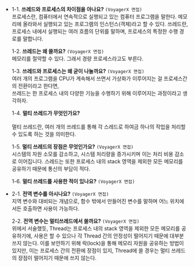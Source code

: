 - 1-1. **쓰레드와 프로세스의 차이점을 아나요?**  ```(VoyagerX 면접)``` <br>
  프로세스란, 컴퓨터에서 연속적으로 실행되고 있는 컴퓨터 프로그램을 말한다. 메모리에 올라와서 실행되고 있는 프로그램의 인스턴스(객체)라고 할 수 있다.
  쓰레드란, 프로세스 내에서 실행되는 여러 흐름의 단위를 말하며, 프로세스의 특정한 수행 경로를 말합니다.

  1-2. **쓰레드는 왜 쓸까요?** ```(VoyagerX 면접)``` <br>
    메모리를 절약할 수 있다. 그래서 경량 프로세스라고도 부른다.
  
  1-3. **쓰레드와 프로세스는 왜 굳이 나눌까요?** ```(VoyagerX 면접)``` <br>
    여러 개의 프로그램을 CPU가 계속해서 쓰면서 가상화가 이루어지는 걸 프로세스간의 전환이라고 한다면,<br>
    쓰레드는 한 프로세스 내의 다양한 기능을 수행하기 위해 이루어지는 과정이라고 생각하자.
  
  1-4. **멀티 쓰레드가 무엇인가요?**<br>  
  멀티 쓰레드란, 여러 개의 쓰레드를 통해 각 스레드로 하여금 하나의 작업을 처리할 수 있도록 하는 것을 의미한다.
  
  1-5. **멀티 쓰레드의 장점은 무엇인가요?** ```(VoyagerX 면접)``` <br>
  시스템의 자원 소모를 감소하고, 시스템 처리량을 증가시키며 이는 처리 비용 감소로 이어집니다. 스레드는 또한 프로세스 내의 stack 영역을 제외한 모든 메모리를 공유하기 때문에 통신의 부담이 적다.
  
  1-6. **멀티 쓰레드를 사용한 적이 있나요?** ```(VoyagerX 면접)``` <br>

- 2-1. **전역 변수를 아시나요?** ```(VoyagerX 면접)``` <br>
    지역 변수와 대비되는 개념으로, 함수 밖에서 만들어진 변수를 말하며 어느 위치에서든 호출하면 사용이 가능하다.
 
  2-2. **전역 변수는 멀티쓰레드에서 쓸까요?** `(VoyagerX 면접)` <br>
    위에서 서술했듯, Thread는 프로세스 내의 stack 영역을 제외한 모든 메모리를 공유하기에, 사용은 할 수 있으나 각 Thread 간의 안정성이 떨어지기 때문에 대부분 쓰지 않는다. 이를 보안하기 위해 락(lock)을 통해 메모리 자원을 공유하는 방법이 있지만, 이는 프로세스 간의 전환에 장점이 있지, Thread에 쓸 경우는 멀티 쓰레드의 장점이 떨어지기 때문에 쓰지 않는다.
